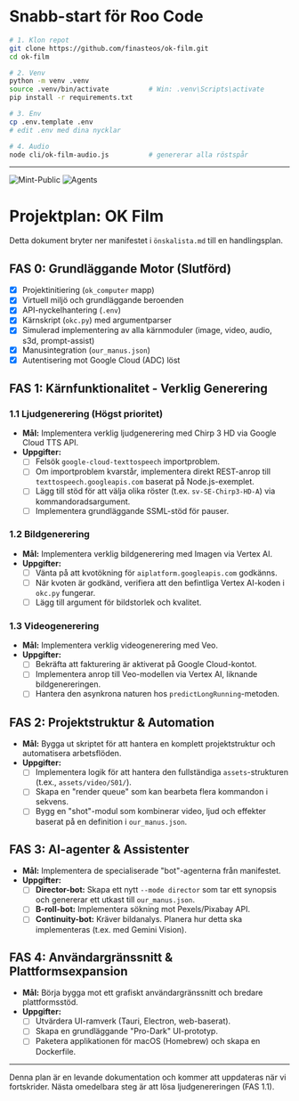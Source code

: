 # Snabb-start för Roo Code

```bash
# 1. Klon repot
git clone https://github.com/finasteos/ok-film.git
cd ok-film

# 2. Venv
python -m venv .venv
source .venv/bin/activate          # Win: .venv\Scripts\activate
pip install -r requirements.txt

# 3. Env
cp .env.template .env
# edit .env med dina nycklar

# 4. Audio
node cli/ok-film-audio.js          # genererar alla röstspår
```

---

![Mint-Public](https://img.shields.io/badge/repo-public-mint?style=flat-square&amp;logo=github)
![Agents](https://img.shields.io/github/issues/finasteos/ok-film?color=00ff22&amp;label=open%20tasks)

# Projektplan: OK Film

Detta dokument bryter ner manifestet i `önskalista.md` till en handlingsplan.

## FAS 0: Grundläggande Motor (Slutförd)
- [x] Projektinitiering (`ok_computer` mapp)
- [x] Virtuell miljö och grundläggande beroenden
- [x] API-nyckelhantering (`.env`)
- [x] Kärnskript (`okc.py`) med argumentparser
- [x] Simulerad implementering av alla kärnmoduler (image, video, audio, s3d, prompt-assist)
- [x] Manusintegration (`our_manus.json`)
- [x] Autentisering mot Google Cloud (ADC) löst

## FAS 1: Kärnfunktionalitet - Verklig Generering

### 1.1 Ljudgenerering (Högst prioritet)
- **Mål:** Implementera verklig ljudgenerering med Chirp 3 HD via Google Cloud TTS API.
- **Uppgifter:**
    - [ ] Felsök `google-cloud-texttospeech` importproblem.
    - [ ] Om importproblem kvarstår, implementera direkt REST-anrop till `texttospeech.googleapis.com` baserat på Node.js-exemplet.
    - [ ] Lägg till stöd för att välja olika röster (t.ex. `sv-SE-Chirp3-HD-A`) via kommandoradsargument.
    - [ ] Implementera grundläggande SSML-stöd för pauser.

### 1.2 Bildgenerering
- **Mål:** Implementera verklig bildgenerering med Imagen via Vertex AI.
- **Uppgifter:**
    - [ ] Vänta på att kvotökning för `aiplatform.googleapis.com` godkänns.
    - [ ] När kvoten är godkänd, verifiera att den befintliga Vertex AI-koden i `okc.py` fungerar.
    - [ ] Lägg till argument för bildstorlek och kvalitet.

### 1.3 Videogenerering
- **Mål:** Implementera verklig videogenerering med Veo.
- **Uppgifter:**
    - [ ] Bekräfta att fakturering är aktiverat på Google Cloud-kontot.
    - [ ] Implementera anrop till Veo-modellen via Vertex AI, liknande bildgenereringen.
    - [ ] Hantera den asynkrona naturen hos `predictLongRunning`-metoden.

## FAS 2: Projektstruktur & Automation

- **Mål:** Bygga ut skriptet för att hantera en komplett projektstruktur och automatisera arbetsflöden.
- **Uppgifter:**
    - [ ] Implementera logik för att hantera den fullständiga `assets`-strukturen (t.ex., `assets/video/S01/`).
    - [ ] Skapa en "render queue" som kan bearbeta flera kommandon i sekvens.
    - [ ] Bygg en "shot"-modul som kombinerar video, ljud och effekter baserat på en definition i `our_manus.json`.

## FAS 3: AI-agenter & Assistenter

- **Mål:** Implementera de specialiserade "bot"-agenterna från manifestet.
- **Uppgifter:**
    - [ ] **Director-bot:** Skapa ett nytt `--mode director` som tar ett synopsis och genererar ett utkast till `our_manus.json`.
    - [ ] **B-roll-bot:** Implementera sökning mot Pexels/Pixabay API.
    - [ ] **Continuity-bot:** Kräver bildanalys. Planera hur detta ska implementeras (t.ex. med Gemini Vision).

## FAS 4: Användargränssnitt & Plattformsexpansion

- **Mål:** Börja bygga mot ett grafiskt användargränssnitt och bredare plattformsstöd.
- **Uppgifter:**
    - [ ] Utvärdera UI-ramverk (Tauri, Electron, web-baserat).
    - [ ] Skapa en grundläggande "Pro-Dark" UI-prototyp.
    - [ ] Paketera applikationen för macOS (Homebrew) och skapa en Dockerfile.

---

Denna plan är en levande dokumentation och kommer att uppdateras när vi fortskrider. Nästa omedelbara steg är att lösa ljudgenereringen (FAS 1.1).
